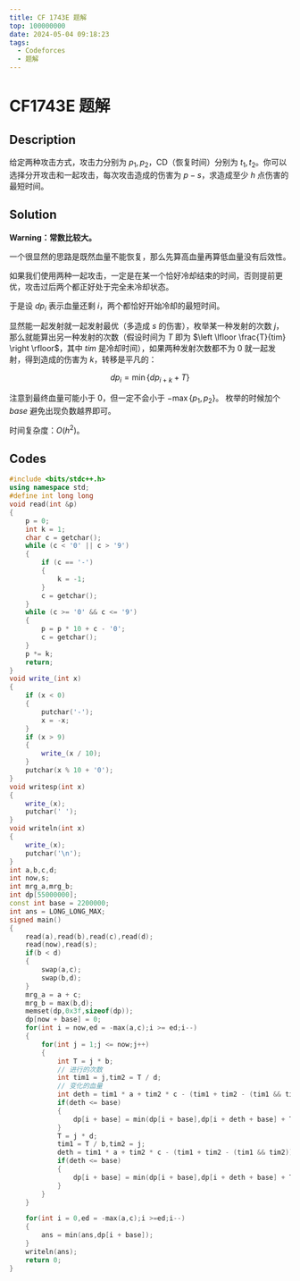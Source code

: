```yaml
---
title: CF 1743E 题解
top: 100000000
date: 2024-05-04 09:18:23
tags:
  - Codeforces
  - 题解
---
```

<!---->
<!--more-->

# CF1743E 题解

## Description

给定两种攻击方式，攻击力分别为 $p_{1},p_{2}$，CD（恢复时间）分别为 $t_{1},t_{2}$。你可以选择分开攻击和一起攻击，每次攻击造成的伤害为 $p - s$，求造成至少 $h$ 点伤害的最短时间。

## Solution

**Warning：常数比较大。**


一个很显然的思路是既然血量不能恢复，那么先算高血量再算低血量没有后效性。

如果我们使用两种一起攻击，一定是在某一个恰好冷却结束的时间，否则提前更优，攻击过后两个都正好处于完全未冷却状态。

于是设 $dp_{i}$ 表示血量还剩 $i$，两个都恰好开始冷却的最短时间。

显然能一起发射就一起发射最优（多造成 $s$ 的伤害），枚举某一种发射的次数 $j$，那么就能算出另一种发射的次数（假设时间为 $T$ 即为 $\left \lfloor \frac{T}{tim} \right \rfloor$，其中 $tim$ 是冷却时间），如果两种发射次数都不为 $0$ 就一起发射，得到造成的伤害为 $k$，转移是平凡的：

$$
dp_{i} = \min\{dp_{i + k} + T\}
$$


注意到最终血量可能小于 $0$，但一定不会小于 $-\max \{p_{1},p_{2}\}$。
枚举的时候加个 $base$ 避免出现负数越界即可。

时间复杂度：$O(h^{2})$。

## Codes


```cpp
#include <bits/stdc++.h>
using namespace std;
#define int long long
void read(int &p)
{
    p = 0;
    int k = 1;
    char c = getchar();
    while (c < '0' || c > '9')
    {
        if (c == '-')
        {
            k = -1;
        }
        c = getchar();
    }
    while (c >= '0' && c <= '9')
    {
        p = p * 10 + c - '0';
        c = getchar();
    }
    p *= k;
    return;
}
void write_(int x)
{
    if (x < 0)
    {
        putchar('-');
        x = -x;
    }
    if (x > 9)
    {
        write_(x / 10);
    }
    putchar(x % 10 + '0');
}
void writesp(int x)
{
    write_(x);
    putchar(' ');
}
void writeln(int x)
{
    write_(x);
    putchar('\n');
}
int a,b,c,d;
int now,s;
int mrg_a,mrg_b;
int dp[55000000];
const int base = 2200000;
int ans = LONG_LONG_MAX;
signed main()
{
    read(a),read(b),read(c),read(d);
    read(now),read(s);
    if(b < d)
    {
        swap(a,c);
        swap(b,d);
    }
    mrg_a = a + c;
    mrg_b = max(b,d);
    memset(dp,0x3f,sizeof(dp));
    dp[now + base] = 0;
    for(int i = now,ed = -max(a,c);i >= ed;i--)
    {
        for(int j = 1;j <= now;j++)
        {
            int T = j * b;
            // 进行的次数
            int tim1 = j,tim2 = T / d;
            // 变化的血量
            int deth = tim1 * a + tim2 * c - (tim1 + tim2 - (tim1 && tim2)) * s;
            if(deth <= base)
            {
                dp[i + base] = min(dp[i + base],dp[i + deth + base] + T);
            }
            T = j * d;
            tim1 = T / b,tim2 = j;
            deth = tim1 * a + tim2 * c - (tim1 + tim2 - (tim1 && tim2)) * s;
            if(deth <= base)
            {
                dp[i + base] = min(dp[i + base],dp[i + deth + base] + T);
            }
        }
    }

    for(int i = 0,ed = -max(a,c);i >=ed;i--)
    {
        ans = min(ans,dp[i + base]);
    }
    writeln(ans);
    return 0;
}

```